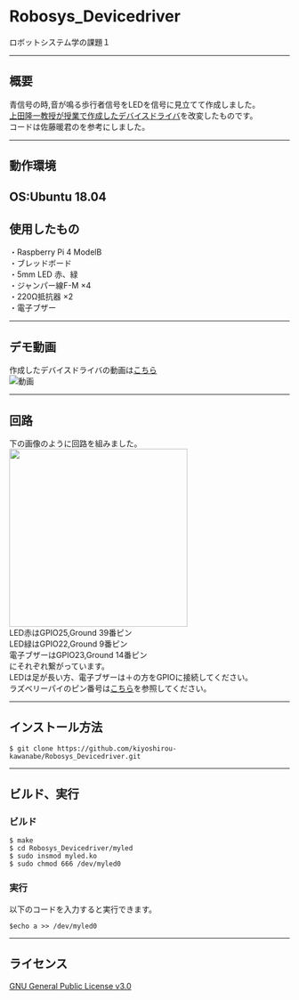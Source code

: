 # Robosys_Devicedriver
ロボットシステム学の課題１

---
## 概要
青信号の時,音が鳴る歩行者信号をLEDを信号に見立てて作成しました。  
[上田隆一教授が授業で作成したデバイスドライバ](https://github.com/ryuichiueda/robosys_device_drivers/blob/master/myled.c)を改変したものです。  
コードは佐藤暖君のを参考にしました。

---
## 動作環境  
OS:Ubuntu 18.04  
---
## 使用したもの
・Raspberry Pi 4 ModelB  
・ブレッドボード  
・5mm LED 赤、緑  
・ジャンパー線F-M ×4  
・220Ω抵抗器 ×2  
・電子ブザー  

---
## デモ動画
作成したデバイスドライバの動画は[こちら](https://youtu.be/p71gfhBcQgs)<br>
![動画](https://user-images.githubusercontent.com/53420739/100972579-5dbfcd80-357c-11eb-821a-4fb5df8ad853.jpg)

---
## 回路  
下の画像のように回路を組みました。  
<img src="https://user-images.githubusercontent.com/53420739/100973653-47b30c80-357e-11eb-9b09-fa11af3cbf2c.jpg" width="320px">  
LED赤はGPIO25,Ground 39番ピン  
LED緑はGPIO22,Ground 9番ピン  
電子ブザーはGPIO23,Ground 14番ピン    
にそれぞれ繋がっています。  
LEDは足が長い方、電子ブザーは＋の方をGPIOに接続してください。  
ラズベリーパイのピン番号は[こちら](https://www.raspberrypi.org/documentation/usage/gpio/README.md)を参照してください。

---
## インストール方法  
```
$ git clone https://github.com/kiyoshirou-kawanabe/Robosys_Devicedriver.git  
```
---
## ビルド、実行
### ビルド
```
$ make  
$ cd Robosys_Devicedriver/myled  
$ sudo insmod myled.ko  
$ sudo chmod 666 /dev/myled0  
```  
### 実行

以下のコードを入力すると実行できます。 
```
$echo a >> /dev/myled0  
```
---
## ライセンス
[GNU General Public License v3.0](https://github.com/kiyoshirou-kawanabe/Robosys_Devicedriver/blob/main/COPYING)
